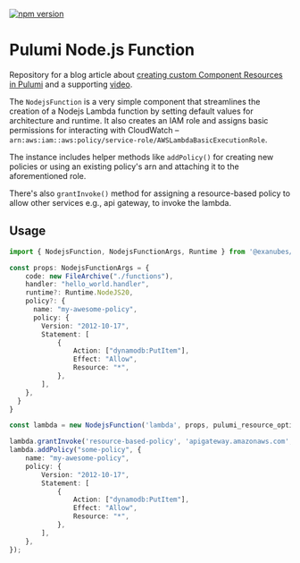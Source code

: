 [![npm version](https://badge.fury.io/js/@exanubes%2Fpulumi-nodejs-function.svg)](https://badge.fury.io/js/@exanubes%2Fpulumi-nodejs-function)

# Pulumi Node.js Function

Repository for a blog article about [creating custom Component Resources in Pulumi](https://exanubes.com/blog/creating-a-custom-component-resource-in-pulumi) and a supporting [video](https://youtu.be/wQ-JwIUzVUM).

The `NodejsFunction` is a very simple component that streamlines the creation of a Nodejs Lambda function by setting default values for architecture and runtime. It also creates an IAM role and assigns basic permissions for interacting with CloudWatch – `arn:aws:iam::aws:policy/service-role/AWSLambdaBasicExecutionRole`.

The instance includes helper methods like `addPolicy()` for creating new policies or using an existing policy's arn and attaching it to the aforementioned role. 

There's also `grantInvoke()` method for assigning a resource-based policy to allow other services e.g., api gateway, to invoke the lambda.

## Usage

```typescript
import { NodejsFunction, NodejsFunctionArgs, Runtime } from '@exanubes/pulumi-nodejs-function'

const props: NodejsFunctionArgs = {
    code: new FileArchive("./functions"),
    handler: "hello_world.handler",
    runtime?: Runtime.NodeJS20,
    policy?: {
      name: "my-awesome-policy",
      policy: {
        Version: "2012-10-17",
        Statement: [
            {
                Action: ["dynamodb:PutItem"],
                Effect: "Allow",
                Resource: "*",
            },
        ],
    },
  }
}

const lambda = new NodejsFunction('lambda', props, pulumi_resource_options);

lambda.grantInvoke('resource-based-policy', 'apigateway.amazonaws.com', 'arn');
lambda.addPolicy("some-policy", {
    name: "my-awesome-policy",
    policy: {
        Version: "2012-10-17",
        Statement: [
            {
                Action: ["dynamodb:PutItem"],
                Effect: "Allow",
                Resource: "*",
            },
        ],
    },
});
```
